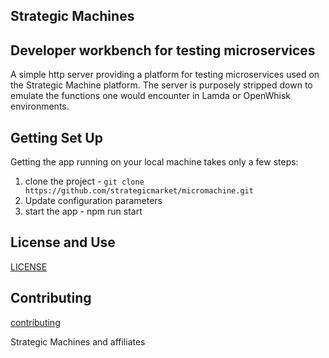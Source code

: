 ## Strategic Machines

## Developer workbench for testing microservices

A simple http server providing a platform for testing microservices used on the Strategic Machine platform. The server is purposely stripped down to emulate the functions one would encounter in Lamda or OpenWhisk environments.


## Getting Set Up

Getting the app running on your local machine takes only a few steps:

1. clone the project - `git clone https://github.com/strategicmarket/micromachine.git`
3. Update configuration parameters
4. start the app - npm run start

## License and Use
 [LICENSE](./LICENSE.txt)

## Contributing
 [contributing](.github/CONTRIBUTING.md)

Strategic Machines and affiliates
